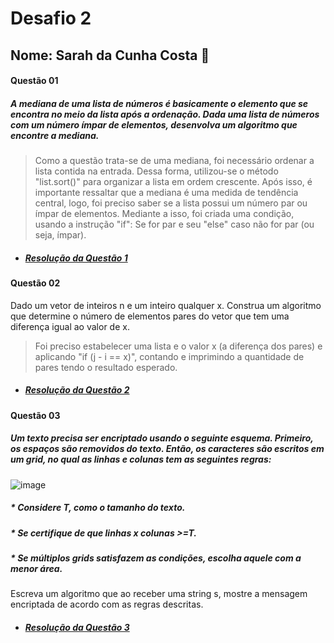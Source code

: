 # Desafio 2
## Nome: Sarah da Cunha Costa 🌸
#### Questão 01
##### A mediana de uma lista de números é basicamente o elemento que se encontra no meio da lista após a ordenação. Dada uma lista de números com um número ímpar de elementos, desenvolva um algoritmo que encontre a mediana.
> Como a questão trata-se de uma mediana, foi necessário ordenar a lista contida na entrada. Dessa forma, utilizou-se o método "list.sort()" para organizar a lista em ordem crescente. Após isso, é importante ressaltar que a mediana é uma medida de tendência central, logo, foi preciso saber se a lista possui um número par ou ímpar de elementos. Mediante a isso, foi criada uma condição, usando a instrução "if": Se for par e seu "else" caso não for par (ou seja, ímpar).
* ##### [**Resolução da Questão 1**](https://replit.com/join/nhldiglpzo-sarahcosta2)
#### Questão 02
Dado um vetor de inteiros n e um inteiro qualquer x. Construa um algoritmo que determine o número de elementos pares do vetor que tem uma diferença igual ao valor de x.
> Foi preciso estabelecer uma lista e o valor x (a diferença dos pares) e aplicando "if (j - i == x)", contando e imprimindo a quantidade de pares tendo o resultado esperado.
* ##### [**Resolução da Questão 2**](https://replit.com/join/zpbdxmzkxu-sarahcosta2)
#### Questão 03 
##### Um texto precisa ser encriptado usando o seguinte esquema. Primeiro, os espaços são removidos do texto. Então, os caracteres são escritos em um grid, no qual as linhas e colunas tem as seguintes regras:
![image](https://user-images.githubusercontent.com/100108863/156894404-122bf2bd-63be-46e6-845e-0cd2da7877bc.png)
  ##### * Considere T, como o tamanho do texto.
  ##### * Se certifique de que linhas x colunas >=T.
  ##### * Se múltiplos grids satisfazem as condições, escolha aquele com a menor área.
Escreva um algoritmo que ao receber uma string s, mostre a mensagem encriptada de acordo com as regras descritas.
* ##### [**Resolução da Questão 3**](https://replit.com/join/zpbdxmzkxu-sarahcosta2)
